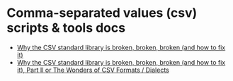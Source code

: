# Comma-separated values (csv) scripts & tools docs


- [Why the CSV standard library is broken, broken, broken (and how to fix it)](why-the-csv-stdlib-is-broken.md)
- [Why the CSV standard library is broken, broken, broken (and how to fix it), Part II or The Wonders of CSV Formats / Dialects](csv-formats.md)



